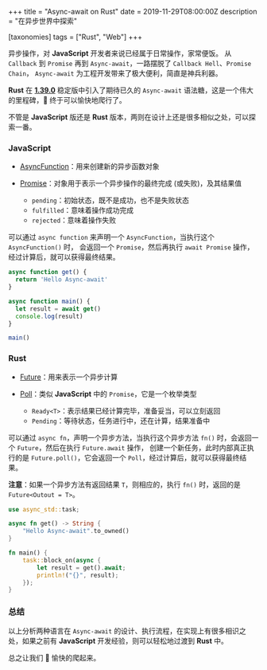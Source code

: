 +++
title = "Async-await on Rust"
date = 2019-11-29T08:00:00Z
description = "在异步世界中探索"

[taxonomies]
tags = ["Rust", "Web"]
+++

异步操作，对 **JavaScript** 开发者来说已经属于日常操作，家常便饭。
从 `Callback` 到 `Promise` 再到 `Async-await`，一路摆脱了 `Callback Hell`、`Promise Chain`，
`Async-await` 为工程开发带来了极大便利，简直是神兵利器。

**Rust** 在 **[1.39.0]** 稳定版中引入了期待已久的 `Async-await` 语法糖，这是一个伟大的里程碑，🦀 终于可以愉快地爬行了。

不管是 **JavaScript** 版还是 **Rust** 版本，两则在设计上还是很多相似之处，可以探索一番。

### JavaScript

- [AsyncFunction]：用来创建新的异步函数对象

- [Promise]：对象用于表示一个异步操作的最终完成 (或失败)，及其结果值

  - `pending`：初始状态，既不是成功，也不是失败状态
  - `fulfilled`：意味着操作成功完成
  - `rejected`：意味着操作失败

可以通过 `async function` 来声明一个 `AsyncFunction`，当执行这个 `AsyncFunction()` 时，
会返回一个 `Promise`，然后再执行 `await Promise` 操作，经过计算后，就可以获得最终结果。

```js
async function get() {
  return 'Hello Async-await'
}

async function main() {
  let result = await get()
  console.log(result)
}

main()
```

### Rust

- [Future]：用来表示一个异步计算

- [Poll]：类似 **JavaScript** 中的 `Promise`，它是一个枚举类型

  - `Ready<T>`：表示结果已经计算完毕，准备妥当，可以立刻返回
  - `Pending`：等待状态，任务进行中，还在计算，结果准备中

可以通过 `async fn`，声明一个异步方法，当执行这个异步方法 `fn()` 时，会返回一个 `Future`，然后在执行 `Future.await` 操作，
创建一个新任务，此时内部真正执行的是 `Future.poll()`，它会返回一个 `Poll`，经过计算后，就可以获得最终结果。

**注意**：如果一个异步方法有返回结果 `T`，则相应的，执行 `fn()` 时，返回的是 `Future<Outout = T>`。

```rust
use async_std::task;

async fn get() -> String {
    "Hello Async-await".to_owned()
}

fn main() {
    task::block_on(async {
        let result = get().await;
        println!("{}", result);
    });
}
```

### 总结

以上分析两种语言在 `Async-await` 的设计、执行流程，在实现上有很多相识之处，如果之前有 **JavaScript** 开发经验，则可以轻松地过渡到 **Rust** 中。

总之让我们 🦀 愉快的爬起来。

[1.39.0]: https://blog.rust-lang.org/2019/11/07/Rust-1.39.0.html
[asyncfunction]: https://developer.mozilla.org/zh-CN/docs/Web/JavaScript/Reference/Global_Objects/AsyncFunction
[promise]: https://developer.mozilla.org/zh-CN/docs/Web/JavaScript/Reference/Global_Objects/Promise
[future]: https://doc.rust-lang.org/std/future/trait.Future.html
[poll]: https://doc.rust-lang.org/beta/std/task/enum.Poll.html
